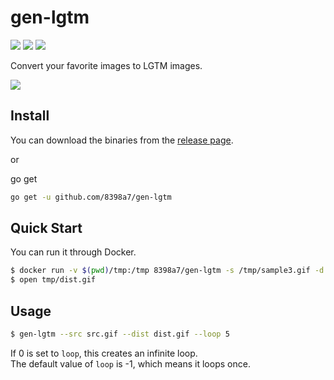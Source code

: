 # gen-lgtm

![](https://github.com/8398a7/gen-lgtm/workflows/release/badge.svg)
![](https://img.shields.io/github/license/8398a7/gen-lgtm?color=brightgreen)
![](https://img.shields.io/github/v/release/8398a7/gen-lgtm?color=brightgreen)

Convert your favorite images to LGTM images.

![](https://user-images.githubusercontent.com/8043276/89729643-a229d980-da72-11ea-9264-5c537cd64826.gif)

## Install

You can download the binaries from the [release page](https://github.com/8398a7/gen-lgtm/releases).

or

go get

```bash
go get -u github.com/8398a7/gen-lgtm
```

## Quick Start

You can run it through Docker.

```bash
$ docker run -v $(pwd)/tmp:/tmp 8398a7/gen-lgtm -s /tmp/sample3.gif -d /tmp/dist.gif
$ open tmp/dist.gif
```

## Usage

```bash
$ gen-lgtm --src src.gif --dist dist.gif --loop 5
```

If 0 is set to `loop`, this creates an infinite loop.  
The default value of `loop` is -1, which means it loops once.
